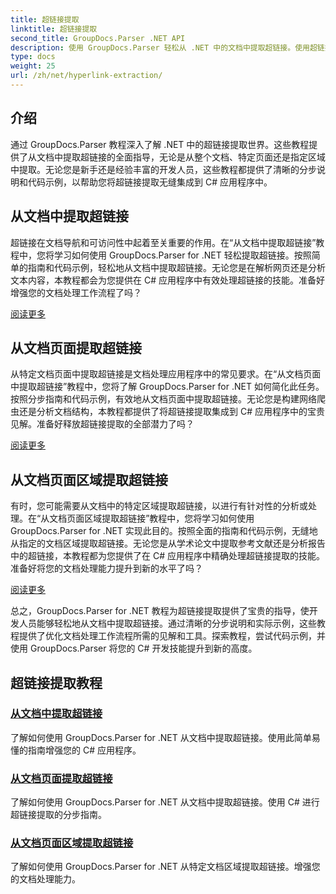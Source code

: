 ```yaml
---
title: 超链接提取
linktitle: 超链接提取
second_title: GroupDocs.Parser .NET API
description: 使用 GroupDocs.Parser 轻松从 .NET 中的文档中提取超链接。使用超链接提取的分步指南增强您的 C# 应用程序。
type: docs
weight: 25
url: /zh/net/hyperlink-extraction/
---
```

## 介绍

通过 GroupDocs.Parser 教程深入了解 .NET 中的超链接提取世界。这些教程提供了从文档中提取超链接的全面指导，无论是从整个文档、特定页面还是指定区域中提取。无论您是新手还是经验丰富的开发人员，这些教程都提供了清晰的分步说明和代码示例，以帮助您将超链接提取无缝集成到 C# 应用程序中。

## 从文档中提取超链接

超链接在文档导航和可访问性中起着至关重要的作用。在“从文档中提取超链接”教程中，您将学习如何使用 GroupDocs.Parser for .NET 轻松提取超链接。按照简单的指南和代码示例，轻松地从文档中提取超链接。无论您是在解析网页还是分析文本内容，本教程都会为您提供在 C# 应用程序中有效处理超链接的技能。准备好增强您的文档处理工作流程了吗？

[阅读更多](./extract-hyperlinks-from-document/)

## 从文档页面提取超链接

从特定文档页面中提取超链接是文档处理应用程序中的常见要求。在“从文档页面中提取超链接”教程中，您将了解 GroupDocs.Parser for .NET 如何简化此任务。按照分步指南和代码示例，有效地从文档页面中提取超链接。无论您是构建网络爬虫还是分析文档结构，本教程都提供了将超链接提取集成到 C# 应用程序中的宝贵见解。准备好释放超链接提取的全部潜力了吗？

[阅读更多](./extract-hyperlinks-from-document-page/)

## 从文档页面区域提取超链接

有时，您可能需要从文档中的特定区域提取超链接，以进行有针对性的分析或处理。在“从文档页面区域提取超链接”教程中，您将学习如何使用 GroupDocs.Parser for .NET 实现此目的。按照全面的指南和代码示例，无缝地从指定的文档区域提取超链接。无论您是从学术论文中提取参考文献还是分析报告中的超链接，本教程都为您提供了在 C# 应用程序中精确处理超链接提取的技能。准备好将您的文档处理能力提升到新的水平了吗？

[阅读更多](./extract-hyperlinks-from-document-page-area/)

总之，GroupDocs.Parser for .NET 教程为超链接提取提供了宝贵的指导，使开发人员能够轻松地从文档中提取超链接。通过清晰的分步说明和实际示例，这些教程提供了优化文档处理工作流程所需的见解和工具。探索教程，尝试代码示例，并使用 GroupDocs.Parser 将您的 C# 开发技能提升到新的高度。
## 超链接提取教程
### [从文档中提取超链接](./extract-hyperlinks-from-document/)
了解如何使用 GroupDocs.Parser for .NET 从文档中提取超链接。使用此简单易懂的指南增强您的 C# 应用程序。
### [从文档页面提取超链接](./extract-hyperlinks-from-document-page/)
了解如何使用 GroupDocs.Parser for .NET 从文档中提取超链接。使用 C# 进行超链接提取的分步指南。
### [从文档页面区域提取超链接](./extract-hyperlinks-from-document-page-area/)
了解如何使用 GroupDocs.Parser for .NET 从特定文档区域提取超链接。增强您的文档处理能力。